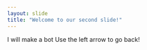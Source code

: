 ```yaml
---
layout: slide
title: "Welcome to our second slide!"
---
```

I will make a bot
Use the left arrow to go back!
